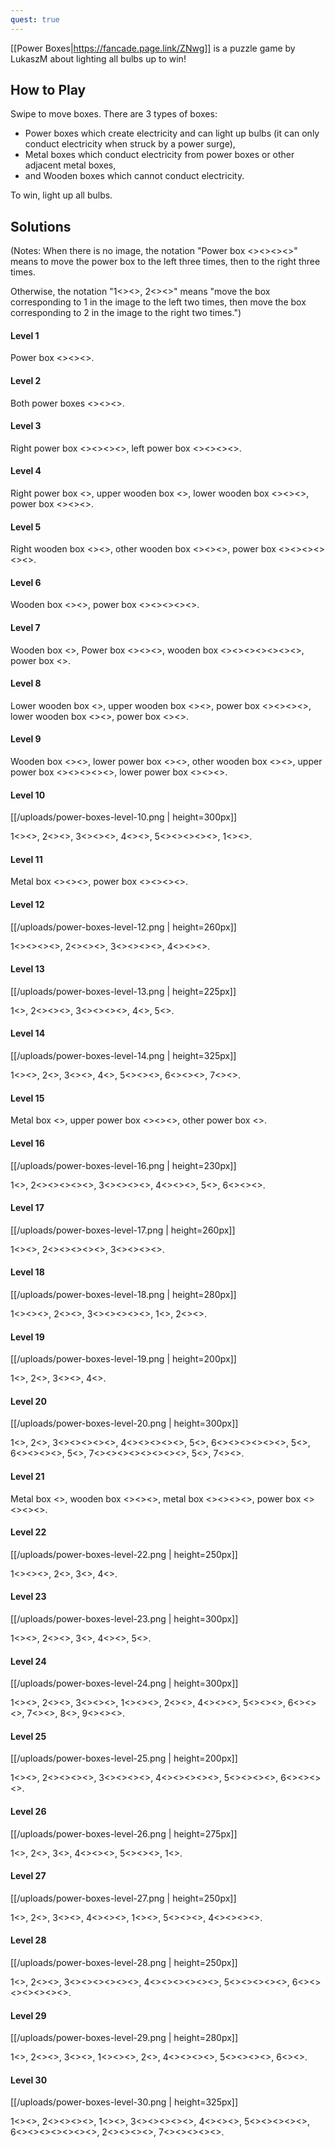 ```yaml
---
quest: true
---
```


[[Power Boxes|https://fancade.page.link/ZNwg]] is a puzzle game by LukaszM about lighting all bulbs up to win!

## How to Play

Swipe to move boxes. There are 3 types of boxes:

- Power boxes which create electricity and can light up bulbs (it can only conduct electricity when struck by a power surge),
- Metal boxes which conduct electricity from power boxes or other adjacent metal boxes,
- and Wooden boxes which cannot conduct electricity.

To win, light up all bulbs.

## Solutions

(Notes: When there is no image, the notation "Power box <<W>><<W>><<W>><<E>>" means to move the power box to the left three times, then to the right three times.

Otherwise, the notation "1<<W>><<W>>, 2<<E>><<E>>" means "move the box corresponding to 1 in the image to the left two times, then move the box corresponding to 2 in the image to the right two times.")

#### Level 1 

Power box <<W>><<W>><<W>>.

#### Level 2 

Both power boxes <<E>><<E>><<E>>.

#### Level 3 

Right power box <<E>><<E>><<E>><<E>>, left power box <<E>><<E>><<E>><<E>>.

#### Level 4

Right power box <<E>>, upper wooden box <<W>>, lower wooden box <<E>><<E>><<E>>, power box <<E>><<E>><<E>>.

#### Level 5

Right wooden box <<E>><<E>>, other wooden box <<E>><<E>><<E>>, power box <<E>><<E>><<W>><<W>><<W>><<W>>.

#### Level 6

Wooden box <<W>><<W>>, power box <<E>><<E>><<E>><<E>><<E>>.

#### Level 7

Wooden box <<W>>, Power box <<W>><<W>><<W>>, wooden box <<E>><<E>><<E>><<W>><<W>><<W>><<W>>, power box <<E>>.

#### Level 8

Lower wooden box <<E>>, upper wooden box <<W>><<W>>, power box <<W>><<W>><<W>><<E>>, lower wooden box <<E>><<E>>, power box <<E>><<E>>.

#### Level 9

Wooden box <<W>><<W>>, lower power box <<E>><<E>>, other wooden box <<W>><<W>>, upper power box <<E>><<E>><<E>><<E>><<E>>, lower power box <<E>><<E>><<E>>.

#### Level 10

[[/uploads/power-boxes-level-10.png | height=300px]]

1<<W>><<W>>, 2<<E>><<E>>, 3<<E>><<E>><<E>>, 4<<E>><<E>>, 5<<W>><<W>><<W>><<W>><<W>>, 1<<E>><<E>>.

#### Level 11

Metal box <<W>><<W>><<W>>, power box <<W>><<W>><<W>><<W>>.

#### Level 12

[[/uploads/power-boxes-level-12.png | height=260px]]

1<<W>><<W>><<E>><<E>>, 2<<W>><<W>><<E>>, 3<<E>><<E>><<W>><<W>>, 4<<E>><<E>><<W>>.

#### Level 13

[[/uploads/power-boxes-level-13.png | height=225px]]

1<<W>>, 2<<E>><<E>><<E>>, 3<<E>><<E>><<E>><<E>>, 4<<E>>, 5<<W>>.

#### Level 14

[[/uploads/power-boxes-level-14.png | height=325px]]

1<<E>><<E>>, 2<<W>>, 3<<W>><<W>>, 4<<W>>, 5<<E>><<W>><<W>>, 6<<E>><<E>><<W>>, 7<<E>><<E>>.

#### Level 15

Metal box <<E>>, upper power box <<W>><<E>><<E>>, other power box <<E>>.

#### Level 16

[[/uploads/power-boxes-level-16.png | height=230px]]

1<<E>>, 2<<E>><<E>><<E>><<E>><<E>>, 3<<E>><<E>><<E>><<E>>, 4<<E>><<E>><<E>>, 5<<W>>, 6<<W>><<W>><<E>>.

#### Level 17

[[/uploads/power-boxes-level-17.png | height=260px]]

1<<E>><<E>>, 2<<E>><<E>><<E>><<E>><<E>>, 3<<E>><<E>><<E>><<E>>.

#### Level 18

[[/uploads/power-boxes-level-18.png | height=280px]]

1<<E>><<W>><<W>>, 2<<W>><<W>>, 3<<E>><<W>><<W>><<W>><<W>>, 1<<W>>, 2<<W>><<W>>.

#### Level 19

[[/uploads/power-boxes-level-19.png | height=200px]]

1<<W>>, 2<<W>>, 3<<E>><<E>>, 4<<W>>.

#### Level 20

[[/uploads/power-boxes-level-20.png | height=300px]]

1<<W>>, 2<<W>>, 3<<W>><<W>><<E>><<E>><<E>>, 4<<W>><<W>><<E>><<E>><<E>>, 5<<E>>, 6<<W>><<W>><<W>><<W>><<E>><<E>>, 5<<W>>, 6<<E>><<E>><<E>><<E>>, 5<<E>>, 7<<W>><<W>><<W>><<W>><<W>><<W>><<E>><<E>>, 5<<W>>, 7<<E>><<E>>.

#### Level 21

Metal box <<W>>, wooden box <<E>><<E>><<E>>, metal box <<E>><<E>><<E>><<E>>, power box <<E>><<E>><<E>><<E>>.

#### Level 22

[[/uploads/power-boxes-level-22.png | height=250px]]

1<<W>><<W>><<W>>, 2<<E>>, 3<<E>>, 4<<W>>.

#### Level 23

[[/uploads/power-boxes-level-23.png | height=300px]]

1<<W>><<W>>, 2<<E>><<E>>, 3<<W>>, 4<<E>><<E>>, 5<<E>>.

#### Level 24

[[/uploads/power-boxes-level-24.png | height=300px]]

1<<E>><<E>>, 2<<E>><<E>>, 3<<E>><<E>><<E>>, 1<<W>><<W>><<W>>, 2<<W>><<W>>, 4<<E>><<E>><<W>>, 5<<E>><<E>><<E>>, 6<<E>><<E>><<E>>, 7<<E>><<E>>, 8<<E>>, 9<<W>><<W>><<E>>.

#### Level 25

[[/uploads/power-boxes-level-25.png | height=200px]]

1<<W>><<W>>, 2<<W>><<W>><<W>><<W>>, 3<<W>><<W>><<W>><<W>>, 4<<W>><<W>><<W>><<W>><<W>>, 5<<W>><<W>><<W>><<W>>, 6<<W>><<W>><<W>><<W>>.

#### Level 26

[[/uploads/power-boxes-level-26.png | height=275px]]

1<<E>>, 2<<E>>, 3<<E>>, 4<<E>><<E>><<E>>, 5<<E>><<E>><<E>>, 1<<E>>.

#### Level 27

[[/uploads/power-boxes-level-27.png | height=250px]]

1<<E>>, 2<<W>>, 3<<E>><<E>>, 4<<W>><<W>><<W>>, 1<<W>><<W>>, 5<<W>><<W>><<W>>, 4<<W>><<W>><<W>><<W>>.

#### Level 28

[[/uploads/power-boxes-level-28.png | height=250px]]

1<<E>>, 2<<W>><<W>>, 3<<W>><<W>><<W>><<W>><<W>><<E>>, 4<<W>><<W>><<W>><<W>><<W>><<W>>, 5<<W>><<W>><<W>><<W>><<W>>, 6<<W>><<W>><<W>><<W>><<W>><<W>><<W>>.

#### Level 29

[[/uploads/power-boxes-level-29.png | height=280px]]

1<<E>>, 2<<E>><<E>>, 3<<E>><<E>>, 1<<W>><<W>><<W>>, 2<<E>>, 4<<E>><<E>><<W>><<W>>, 5<<E>><<E>><<E>><<W>>, 6<<E>><<E>>.

#### Level 30

[[/uploads/power-boxes-level-30.png | height=325px]]

1<<W>><<W>>, 2<<W>><<W>><<W>><<W>>, 1<<E>><<E>>, 3<<W>><<W>><<W>><<W>><<E>>, 4<<W>><<W>><<E>>, 5<<W>><<W>><<W>><<E>><<E>>, 6<<W>><<W>><<W>><<W>><<E>><<E>><<E>>, 2<<E>><<E>><<E>><<E>>, 7<<E>><<E>><<E>><<E>><<E>>.

